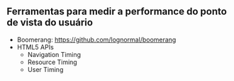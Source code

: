 ## Ferramentas para medir a performance do ponto de vista do usuário

- Boomerang: https://github.com/lognormal/boomerang
- HTML5 APIs
  - Navigation Timing
  - Resource Timing
  - User Timing
